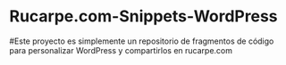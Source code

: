 # Rucarpe.com-Snippets-WordPress

#Este proyecto es simplemente un repositorio de fragmentos de código para personalizar WordPress y compartirlos en rucarpe.com
